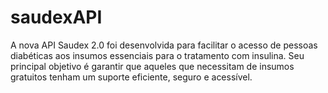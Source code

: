 # saudexAPI
A nova API Saudex 2.0 foi desenvolvida para facilitar o acesso de pessoas diabéticas aos insumos essenciais para o tratamento com insulina. Seu principal objetivo é garantir que aqueles que necessitam de insumos gratuitos tenham um suporte eficiente, seguro e acessível.
